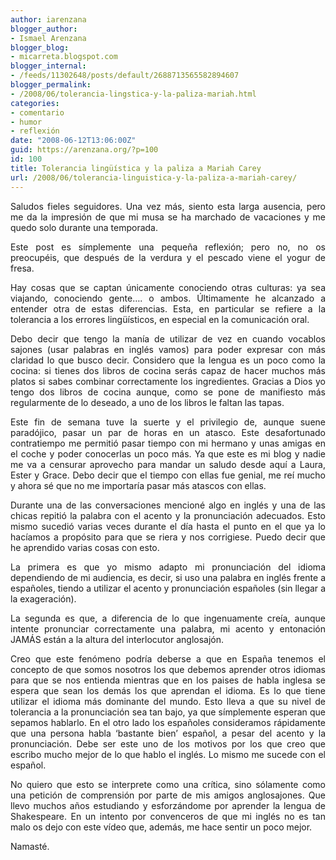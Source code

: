 ```yaml
---
author: iarenzana
blogger_author:
- Ismael Arenzana
blogger_blog:
- micarreta.blogspot.com
blogger_internal:
- /feeds/11302648/posts/default/2688713565582894607
blogger_permalink:
- /2008/06/tolerancia-lingstica-y-la-paliza-mariah.html
categories:
- comentario
- humor
- reflexión
date: "2008-06-12T13:06:00Z"
guid: https://arenzana.org/?p=100
id: 100
title: Tolerancia lingüística y la paliza a Mariah Carey
url: /2008/06/tolerancia-linguistica-y-la-paliza-a-mariah-carey/
---
```

<p style="text-align: justify;">
  Saludos fieles seguidores. Una vez más, siento esta larga ausencia, pero me da la impresión de que mi musa se ha marchado de vacaciones y me quedo solo durante una temporada.
</p>

<p style="text-align: justify;">
  Este post es símplemente una pequeña reflexión; pero no, no os preocupéis, que después de la verdura y el pescado viene el yogur de fresa.
</p>

<p style="text-align: justify;">
  Hay cosas que se captan únicamente conociendo otras culturas: ya sea viajando, conociendo gente&#8230;. o ambos. Últimamente he alcanzado a entender otra de estas diferencias. Esta, en particular se refiere a la tolerancia a los errores lingüísticos, en especial en la comunicación oral.
</p>

<p style="text-align: justify;">
  Debo decir que tengo la manía de utilizar de vez en cuando vocablos sajones (usar palabras en inglés vamos) para poder expresar con más claridad lo que busco decir. Considero que la lengua es un poco como la cocina: si tienes dos libros de cocina serás capaz de hacer muchos más platos si sabes combinar correctamente los ingredientes. Gracias a Dios yo tengo dos libros de cocina aunque, como se pone de manifiesto más regularmente de lo deseado, a uno de los libros le faltan las tapas.
</p>

<p style="text-align: justify;">
  Este fin de semana tuve la suerte y el privilegio de, aunque suene paradójico, pasar un par de horas en un atasco. Este desafortunado contratiempo me permitió pasar tiempo con mi hermano y unas amigas en el coche y poder conocerlas un poco más. Ya que este es mi blog y nadie me va a censurar aprovecho para mandar un saludo desde aquí a Laura, Ester y Grace. Debo decir que el tiempo con ellas fue genial, me reí mucho y ahora sé que no me importaría pasar más atascos con ellas.
</p>

<p style="text-align: justify;">
  Durante una de las conversaciones mencioné algo en inglés y una de las chicas repitió la palabra con el acento y la pronunciación adecuados. Esto mismo sucedió varias veces durante el día hasta el punto en el que ya lo hacíamos a propósito para que se riera y nos corrigiese. Puedo decir que he aprendido varias cosas con esto.
</p>

<p style="text-align: justify;">
  La primera es que yo mismo adapto mi pronunciación del idioma dependiendo de mi audiencia, es decir, si uso una palabra en inglés frente a españoles, tiendo a utilizar el acento y pronunciación españoles (sin llegar a la exageración).
</p>

<p style="text-align: justify;">
  La segunda es que, a diferencia de lo que ingenuamente creía, aunque intente pronunciar correctamente una palabra, mi acento y entonación JAMÁS están a la altura del interlocutor anglosajón.
</p>

<p style="text-align: justify;">
  Creo que este fenómeno podría deberse a que en España tenemos el concepto de que somos nosotros los que debemos aprender otros idiomas para que se nos entienda mientras que en los paises de habla inglesa se espera que sean los demás los que aprendan el idioma. Es lo que tiene utilizar el idioma más dominante del mundo. Esto lleva a que su nivel de tolerancia a la pronunciación sea tan bajo, ya que símplemente esperan que sepamos hablarlo. En el otro lado los españoles consideramos rápidamente que una persona habla &#8216;bastante bien&#8217; español, a pesar del acento y la pronunciación. Debe ser este uno de los motivos por los que creo que escribo mucho mejor de lo que hablo el inglés. Lo mismo me sucede con el español.
</p>

<p style="text-align: justify;">
  No quiero que esto se interprete como una crítica, sino sólamente como una petición de comprensión por parte de mis amigos anglosajones. Que llevo muchos años estudiando y esforzándome por aprender la lengua de Shakespeare. En un intento por convenceros de que mi inglés no es tan malo os dejo con este vídeo que, además, me hace sentir un poco mejor.
</p>

<p style="text-align: center;">
</p>

<p style="text-align: justify;">
  Namasté.
</p>